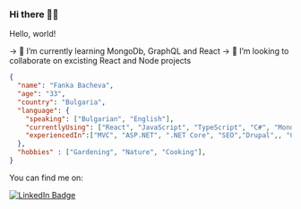 ### Hi there 👩‍💻

<!--
**frvasileva/frvasileva** is a ✨ _special_ ✨ repository because its `README.md` (this file) appears on your GitHub profile.

Here are some ideas to get you started:

- 🔭 I’m currently working on ...
- 🌱 I’m currently learning ...
- 👯 I’m looking to collaborate on ...
- 🤔 I’m looking for help with ...
- 💬 Ask me about ...
- 📫 How to reach me: ...
- 😄 Pronouns: ...
- ⚡ Fun fact: ...
- 🤔 I’m looking for help with ...

-->

Hello, world!

-> 🌱 I’m currently learning MongoDb, GraphQL and React
-> 👯 I’m looking to collaborate on excisting React and Node projects

```json
{
  "name": "Fanka Bacheva",
  "age": "33",
  "country": "Bulgaria",
  "language": {
    "speaking": ["Bulgarian", "English"],
    "currentlyUsing": ["React", "JavaScript", "TypeScript", "C#", "MondoDb", "GraphQL"],
    "experiencedIn":["MVC", "ASP.NET", ".NET Core", "SEO","Drupal",, "C#", "MSSQL" ]
  },
  "hobbies" : ["Gardening", "Nature", "Cooking"],
}
```

You can find me on:
<div id="badges">
  <a href="https://www.linkedin.com/in/fankabacheva/">
    <img src="https://img.shields.io/badge/LinkedIn-blue?style=for-the-badge&logo=linkedin&logoColor=white" alt="LinkedIn Badge"/>
  </a>
<!--   <a href="your-youtube-URL">
    <img src="https://img.shields.io/badge/YouTube-red?style=for-the-badge&logo=youtube&logoColor=white" alt="Youtube Badge"/>
  </a>
  <a href="your-twitter-URL">
    <img src="https://img.shields.io/badge/Twitter-blue?style=for-the-badge&logo=twitter&logoColor=white" alt="Twitter Badge"/>
  </a> -->
</div>
